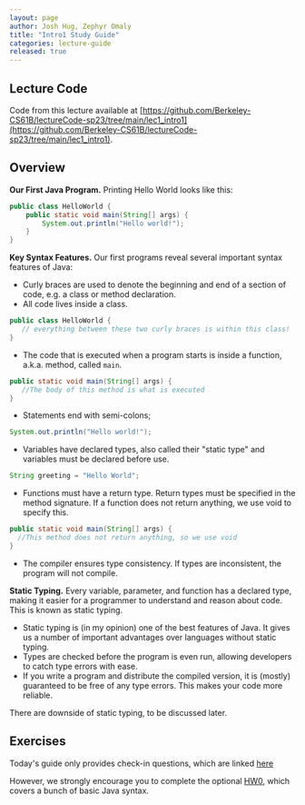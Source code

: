 ```yaml
---
layout: page
author: Josh Hug, Zephyr Omaly
title: "Intro1 Study Guide"
categories: lecture-guide
released: true
---
```



## Lecture Code

Code from this lecture available at
[https://github.com/Berkeley-CS61B/lectureCode-sp23/tree/main/lec1_intro1](https://github.com/Berkeley-CS61B/lectureCode-sp23/tree/main/lec1_intro1).

## Overview

**Our First Java Program.** Printing Hello World looks like this:

```java
public class HelloWorld {
    public static void main(String[] args) {
        System.out.println("Hello world!");
    }
}
```

**Key Syntax Features.** Our first programs reveal several important syntax features of Java:

 - Curly braces are used to denote the beginning and end of a section of code, e.g. a class or method declaration.
 - All code lives inside a class.
 ```java
public class HelloWorld {
    // everything between these two curly braces is within this class!
}
```
 - The code that is executed when a program starts is inside a function, a.k.a. method, called `main`.
 ```java
public static void main(String[] args) {
    //The body of this method is what is executed
}
```
 - Statements end with semi-colons;

```java
System.out.println("Hello world!");
```
 - Variables have declared types, also called their "static type" and variables must be declared before use.
 ```java
 String greeting = "Hello World";
 ```
 - Functions must have a return type. Return types must be specified in the method signature. If a function does not return anything, we use void to specify this.
  ```java
public static void main(String[] args) {
    //This method does not return anything, so we use void
}
```
 - The compiler ensures type consistency. If types are inconsistent, the program will not compile.

**Static Typing.** Every variable, parameter, and function has a declared type, making it easier
for a programmer to understand and reason about code. This is known as static typing.
 - Static typing is (in my opinion) one of the best features of Java. It gives us a number of important advantages over languages without static typing.
 - Types are checked before the program is even run, allowing developers to catch type errors with ease.
 - If you write a program and distribute the compiled version, it is (mostly) guaranteed to be free of any type errors. This makes your code more reliable.

There are downside of static typing, to be discussed later.

## Exercises

Today's guide only provides check-in questions, which are linked
[here](https://docs.google.com/forms/d/e/1FAIpQLSfMGzV5t9WLamElZyJzi_PO_x4VFyyGye5cINFNf0b_RKytrA/viewform?usp=sf_link)

 However, we strongly encourage you to complete the optional [HW0](../../hw/hw0/hw0), which covers a bunch of basic Java syntax.
